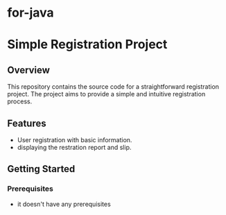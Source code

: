 # for-java
# Simple Registration Project

## Overview
This repository contains the source code for a straightforward registration project. The project aims to provide a simple and intuitive registration process.

## Features
- User registration with basic information.
- displaying the restration report and slip.

## Getting Started
### Prerequisites
- it doesn't have any prerequisites

   
